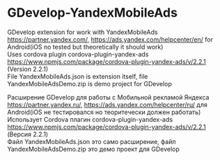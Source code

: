 # GDevelop-YandexMobileAds

GDevelop extension for work with YandexMobileAds https://partner.yandex.com/, https://ads.yandex.com/helpcenter/en/ for Android(iOS no tested but theoretically it should work)  
Uses cordova plugin cordova-plugin-yandex-ads https://www.npmjs.com/package/cordova-plugin-yandex-ads/v/2.2.1 (Version 2.2.1)  
File YandexMobileAds.json is extension itself, file YandexMobileAdsDemo.zip is demo project for GDevelop  


Расширение GDevelop для работы с Мобильной рекламой Яндекса https://partner.yandex.ru/, https://ads.yandex.com/helpcenter/ru/ для Android(iOS не тестировался но теоритечески должен работать)  
Использует Cordova плагин cordova-plugin-yandex-ads https://www.npmjs.com/package/cordova-plugin-yandex-ads/v/2.2.1 (Версия 2.2.1)  
Файл YandexMobileAds.json это само расширение, файл YandexMobileAdsDemo.zip это демо проект для GDevelop


